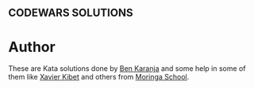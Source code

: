 ## CODEWARS SOLUTIONS

 # Author

 These are Kata solutions done by [Ben Karanja](https://github.com/Benard18) and some help in some of them like [Xavier Kibet](https://github.com/reivhax) and others from [Moringa School](https://github.com/moringaschool).